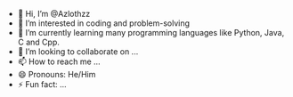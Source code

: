 - 👋 Hi, I’m @Azlothzz
- 👀 I’m interested in coding and problem-solving
- 🌱 I’m currently learning many programming languages like Python, Java, C and Cpp.
- 💞️ I’m looking to collaborate on ...
- 📫 How to reach me ...
- 😄 Pronouns: He/Him
- ⚡ Fun fact: ...

<!---
Azlothzz/Azlothzz is a ✨ special ✨ repository because its `README.md` (this file) appears on your GitHub profile.
You can click the Preview link to take a look at your changes.
--->
